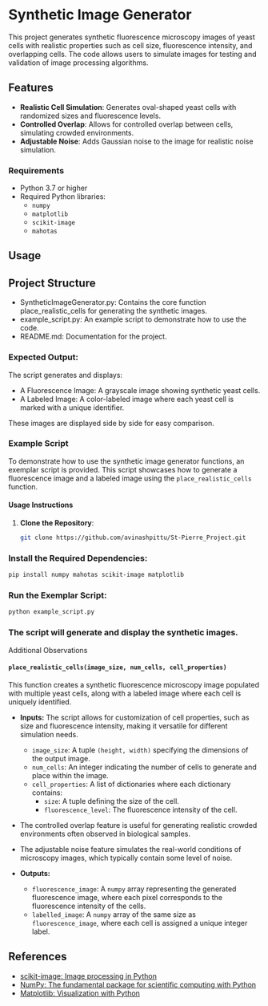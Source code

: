 # Synthetic Image Generator

This project generates synthetic fluorescence microscopy images of yeast cells with realistic properties such as cell size, fluorescence intensity, and overlapping cells. The code allows users to simulate images for testing and validation of image processing algorithms.

## Features

- **Realistic Cell Simulation**: Generates oval-shaped yeast cells with randomized sizes and fluorescence levels.
- **Controlled Overlap**: Allows for controlled overlap between cells, simulating crowded environments.
- **Adjustable Noise**: Adds Gaussian noise to the image for realistic noise simulation.

### Requirements

- Python 3.7 or higher
- Required Python libraries:
  - `numpy`
  - `matplotlib`
  - `scikit-image`
  - `mahotas`

## Usage

## Project Structure

  - SyntheticImageGenerator.py: Contains the core function place_realistic_cells for generating the synthetic images.
  - example_script.py: An example script to demonstrate how to use the code.
  - README.md: Documentation for the project.

### Expected Output:
The script generates and displays:

  - A Fluorescence Image: A grayscale image showing synthetic yeast cells.
  - A Labeled Image: A color-labeled image where each yeast cell is marked with a unique identifier.

These images are displayed side by side for easy comparison.

### Example Script

To demonstrate how to use the synthetic image generator functions, an exemplar script is provided. This script showcases how to generate a fluorescence image and a labeled image using the `place_realistic_cells` function.

#### Usage Instructions

1. **Clone the Repository**:
   ```bash
   git clone https://github.com/avinashpittu/St-Pierre_Project.git

### Install the Required Dependencies:

```bash
pip install numpy mahotas scikit-image matplotlib
```

### Run the Exemplar Script:

```bash
python example_script.py
```

### The script will generate and display the synthetic images.


Additional Observations


#### `place_realistic_cells(image_size, num_cells, cell_properties)`

This function creates a synthetic fluorescence microscopy image populated with multiple yeast cells, along with a labeled image where each cell is uniquely identified.

- **Inputs:** The script allows for customization of cell properties, such as size and fluorescence intensity, making it versatile for different simulation needs.
  
  - `image_size`: A tuple `(height, width)` specifying the dimensions of the output image.
  - `num_cells`: An integer indicating the number of cells to generate and place within the image.
  - `cell_properties`: A list of dictionaries where each dictionary contains:
    - `size`: A tuple defining the size of the cell.
    - `fluorescence_level`: The fluorescence intensity of the cell.
      
- The controlled overlap feature is useful for generating realistic crowded environments often observed in biological samples.
- The adjustable noise feature simulates the real-world conditions of microscopy images, which typically contain some level of noise.

- **Outputs:**
  - `fluorescence_image`: A `numpy` array representing the generated fluorescence image, where each pixel corresponds to the fluorescence intensity of the cells.
  - `labelled_image`: A `numpy` array of the same size as `fluorescence_image`, where each cell is assigned a unique integer label.

## References

- [scikit-image: Image processing in Python](https://scikit-image.org/)
- [NumPy: The fundamental package for scientific computing with Python](https://numpy.org/)
- [Matplotlib: Visualization with Python](https://matplotlib.org/)


